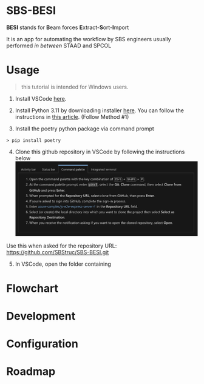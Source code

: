 # SBS-BESI
**BESI** stands for **B**eam forces **E**xtract-**S**ort-**I**mport 

It is an app for automating the workflow by SBS engineers usually performed *in between* STAAD and SPCOL

# Usage
> this tutorial is intended for Windows users.
1. Install VSCode [here](https://code.visualstudio.com/download).

2. Install Python 3.11 by downloading installer [here](https://www.python.org/ftp/python/3.11.5/python-3.11.5-amd64.exe). You can follow the instructions in [this article](https://bigblue.academy/en/how-to-download-python-for-windows-step-by-step#:~:text=To%20install%20Python%20via%20winget,version's%20ID%20to%20install%20it.). (Follow Method #1)

3. Install the poetry python package via command prompt
```shell
> pip install poetry
```

4. Clone this github repository in VSCode by following the instructions below
![alt text](src/image.png)

Use this when asked for the repository URL: https://github.com/SBStruc/SBS-BESI.git

5. In VSCode, open the folder containing 


# Flowchart

#  Development

# Configuration

# Roadmap